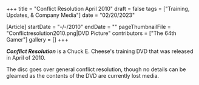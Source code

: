 +++
title = "Conflict Resolution April 2010"
draft = false
tags = ["Training, Updates, & Company Media"]
date = "02/20/2023"

[Article]
startDate = "-/-/2010"
endDate = ""
pageThumbnailFile = "Conflictresolution2010.png|DVD Picture"
contributors = ["The 64th Gamer"]
gallery = []
+++


<b><i>Conflict Resolution</b></i> is a Chuck E. Cheese's training DVD that was released in April of 2010.

The disc goes over general conflict resolution, though no details can be gleamed as the contents of the DVD are currently lost media.